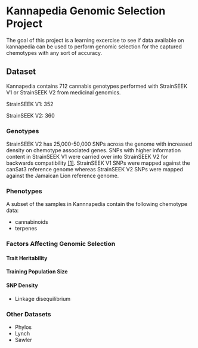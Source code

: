 # Kannapedia Genomic Selection Project

The goal of this project is a learning excercise to see if data available on kannapedia can be used to perform genomic selection for the captured chemotypes with any sort of accuracy.

## Dataset

Kannapedia contains 712 cannabis genotypes performed with StrainSEEK V1 or StrainSEEK V2 from medicinal genomics. 

StrainSEEK V1: 352

StrainSEEK V2: 360

### Genotypes

StrainSEEK V2 has 25,000-50,000 SNPs across the genome with increased density on chemotype associated genes. SNPs with higher information content in StrainSEEK V1 were carried over into StrainSEEK V2 for backwards compatibility [[1]](https://www.medicinalgenomics.com/new-data-visualizations-kannapedia/). StrainSEEK V1 SNPs were mapped against the canSat3 reference genome whereas StrainSEEK V2 SNPs were mapped against the Jamaican Lion reference genome. 

### Phenotypes

A subset of the samples in Kannnapedia contain the following chemotype data:
* cannabinoids
* terpenes

### Factors Affecting Genomic Selection

#### Trait Heritability

#### Training Population Size

#### SNP Density
* Linkage disequilibrium

### Other Datasets

* Phylos
* Lynch
* Sawler

